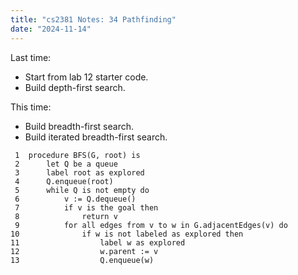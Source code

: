 ```yaml
---
title: "cs2381 Notes: 34 Pathfinding"
date: "2024-11-14"
---
```


Last time:

 - Start from lab 12 starter code.
 - Build depth-first search.
 
This time:

 - Build breadth-first search.
 - Build iterated breadth-first search.




```
 1  procedure BFS(G, root) is
 2      let Q be a queue
 3      label root as explored
 4      Q.enqueue(root)
 5      while Q is not empty do
 6          v := Q.dequeue()
 7          if v is the goal then
 8              return v
 9          for all edges from v to w in G.adjacentEdges(v) do
10              if w is not labeled as explored then
11                  label w as explored
12                  w.parent := v
13                  Q.enqueue(w)
```
